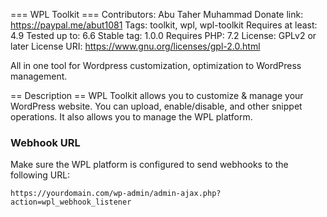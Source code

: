 === WPL Toolkit ===
Contributors: Abu Taher Muhammad
Donate link: https://paypal.me/abut1081
Tags: toolkit, wpl, wpl-toolkit
Requires at least: 4.9
Tested up to: 6.6
Stable tag: 1.0.0
Requires PHP: 7.2
License: GPLv2 or later
License URI: https://www.gnu.org/licenses/gpl-2.0.html

All in one tool for Wordpress customization, optimization to WordPress management.


== Description ==
WPL Toolkit allows you to customize & manage your WordPress website. You can upload, enable/disable, and other snippet operations. It also allows you to manage the WPL platform.

### Webhook URL
Make sure the WPL platform is configured to send webhooks to the following URL:
```
https://yourdomain.com/wp-admin/admin-ajax.php?action=wpl_webhook_listener
```
